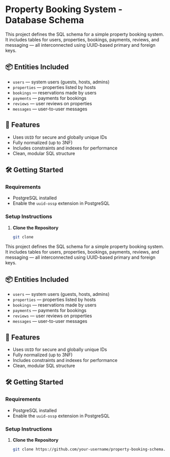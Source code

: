 # Property Booking System - Database Schema

This project defines the SQL schema for a simple property booking system. It includes tables for users, properties, bookings, payments, reviews, and messaging — all interconnected using UUID-based primary and foreign keys.

## 📦 Entities Included
- `users` — system users (guests, hosts, admins)
- `properties` — properties listed by hosts
- `bookings` — reservations made by users
- `payments` — payments for bookings
- `reviews` — user reviews on properties
- `messages` — user-to-user messages

## 🧩 Features
- Uses `UUID` for secure and globally unique IDs
- Fully normalized (up to 3NF)
- Includes constraints and indexes for performance
- Clean, modular SQL structure

## 🛠️ Getting Started

### Requirements
- PostgreSQL installed
- Enable the `uuid-ossp` extension in PostgreSQL

### Setup Instructions

1. **Clone the Repository**
   ```bash
   git clone 

This project defines the SQL schema for a simple property booking system. It includes tables for users, properties, bookings, payments, reviews, and messaging — all interconnected using UUID-based primary and foreign keys.

## 📦 Entities Included
- `users` — system users (guests, hosts, admins)
- `properties` — properties listed by hosts
- `bookings` — reservations made by users
- `payments` — payments for bookings
- `reviews` — user reviews on properties
- `messages` — user-to-user messages

## 🧩 Features
- Uses `UUID` for secure and globally unique IDs
- Fully normalized (up to 3NF)
- Includes constraints and indexes for performance
- Clean, modular SQL structure

## 🛠️ Getting Started

### Requirements
- PostgreSQL installed
- Enable the `uuid-ossp` extension in PostgreSQL

### Setup Instructions

1. **Clone the Repository**
   ```bash
   git clone https://github.com/your-username/property-booking-schema.git
   